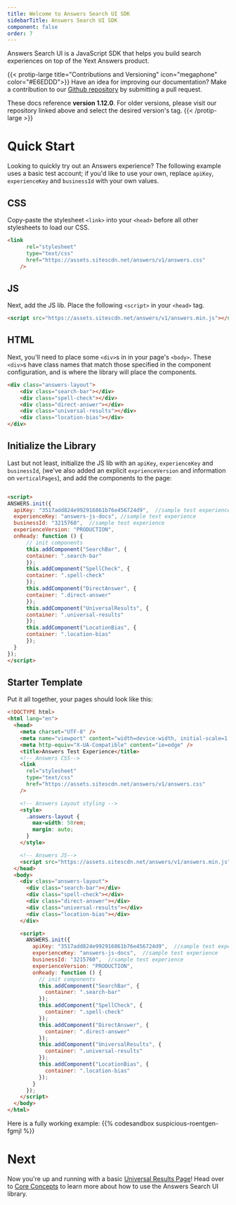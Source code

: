 ```yaml
---
title: Welcome to Answers Search UI SDK
sidebarTitle: Answers Search UI SDK
component: false
order: 7
---
```


Answers Search UI is a JavaScript SDK that helps you build search experiences on top of the Yext Answers product. 

{{< protip-large title="Contributions and Versioning" icon="megaphone" color="#E6EDDD">}}
  Have an idea for improving our documentation? Make a contribution to our [Github repository](https://github.com/yext/answers-search-ui-sdk-docs) by submitting a pull request.
  
  These docs reference **version 1.12.0**. For older versions, please visit our repository linked above and select the desired version's tag.
{{< /protip-large >}}

# Quick Start
Looking to quickly try out an Answers experience? The following example uses a basic test account; if you'd like to use your own, replace `apiKey`, `experienceKey` and `businessId` with your own values. 

## CSS
Copy-paste the stylesheet `<link>` into your `<head>` before all other stylesheets to load our CSS.
```html
<link
      rel="stylesheet"
      type="text/css"
      href="https://assets.sitescdn.net/answers/v1/answers.css"
    />
```
## JS
Next, add the JS lib. Place the following `<script>` in your `<head>` tag. 
```html
<script src="https://assets.sitescdn.net/answers/v1/answers.min.js"></script>
```
## HTML
Next, you'll need to place some `<div>`s in in your page's `<body>`. These `<div>`s have class names that match those specified in the component configuration, and is where the library will place the components. 

```html
<div class="answers-layout">
    <div class="search-bar"></div>
    <div class="spell-check"></div>
    <div class="direct-answer"></div>
    <div class="universal-results"></div>
    <div class="location-bias"></div>
</div>
```

## Initialize the Library
Last but not least, initialize the JS lib with an `apiKey`, `experienceKey` and `businessId`, (we've also added an explicit `exprienceVersion` and information on `verticalPages`), and add the components to the page:  

```html

<script>
ANSWERS.init({
  apiKey: "3517add824e992916861b76e456724d9",  //sample test experience
  experienceKey: "answers-js-docs", //sample test experience
  businessId: "3215760",  //sample test experience
  experienceVersion: "PRODUCTION",
  onReady: function () {
      // init components
      this.addComponent("SearchBar", {
      container: ".search-bar"
      });
      this.addComponent("SpellCheck", {
      container: ".spell-check"
      });
      this.addComponent("DirectAnswer", {
      container: ".direct-answer"
      });
      this.addComponent("UniversalResults", {
      container: ".universal-results"
      });
      this.addComponent("LocationBias", {
      container: ".location-bias"
      });
  }
});
</script>
```

## Starter Template
Put it all together, your pages should look like this:
```html
<!DOCTYPE html>
<html lang="en">
  <head>
    <meta charset="UTF-8" />
    <meta name="viewport" content="width=device-width, initial-scale=1.0" />
    <meta http-equiv="X-UA-Compatible" content="ie=edge" />
    <title>Answers Test Experience</title>
    <!-- Answers CSS-->
    <link
      rel="stylesheet"
      type="text/css"
      href="https://assets.sitescdn.net/answers/v1/answers.css"
    />

    <!-- Answers Layout styling -->
    <style>
      .answers-layout {
        max-width: 50rem;
        margin: auto;
      }
    </style>

    <!-- Answers JS-->
    <script src="https://assets.sitescdn.net/answers/v1/answers.min.js"></script>
  </head>
  <body>
    <div class="answers-layout">
      <div class="search-bar"></div>
      <div class="spell-check"></div>
      <div class="direct-answer"></div>
      <div class="universal-results"></div>
      <div class="location-bias"></div>
    </div>

    <script>
      ANSWERS.init({
        apiKey: "3517add824e992916861b76e456724d9",  //sample test experience
        experienceKey: "answers-js-docs",  //sample test experience
        businessId: "3215760",  //sample test experience
        experienceVersion: "PRODUCTION",
        onReady: function () {
          // init components
          this.addComponent("SearchBar", {
            container: ".search-bar"
          });
          this.addComponent("SpellCheck", {
            container: ".spell-check"
          });
          this.addComponent("DirectAnswer", {
            container: ".direct-answer"
          });
          this.addComponent("UniversalResults", {
            container: ".universal-results"
          });
          this.addComponent("LocationBias", {
            container: ".location-bias"
          });
        }
      });
    </script>
  </body>
</html>
```


Here is a fully working example:
{{% codesandbox suspicious-roentgen-fgmjl %}}

# Next

Now you're up and running with a basic [Universal Results Page](../answers-sdk/pages/universal-search-results-page)! Head over to [Core Concepts](../answers-sdk/core-concepts/) to learn more about how to use the Answers Search UI library. 